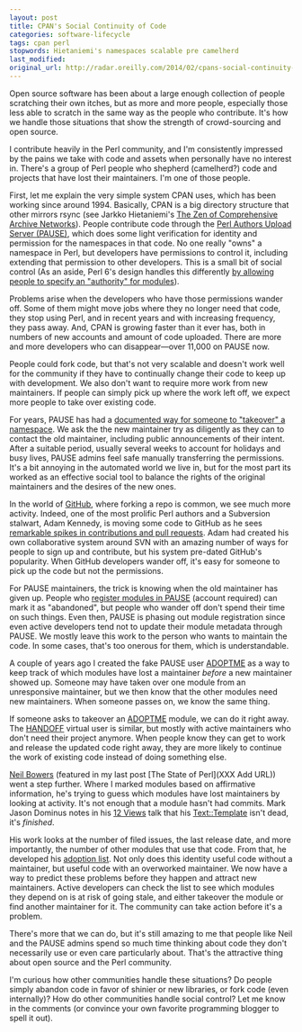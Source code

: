 ```yaml
---
layout: post
title: CPAN's Social Continuity of Code
categories: software-lifecycle
tags: cpan perl
stopwords: Hietaniemi's namespaces scalable pre camelherd
last_modified:
original_url: http://radar.oreilly.com/2014/02/cpans-social-continuity-of-code.html
---
```


Open source software has been about a large enough collection of people scratching their own itches, but as more and more people, especially those less able to scratch in the same way as the people who contribute. It's how we handle those situations that show the strength of crowd-sourcing and open source.

<!--more-->

I contribute heavily in the Perl community, and I'm consistently impressed by the pains we take with code and assets when personally have no interest in. There's a group of Perl people who shepherd (camelherd?) code and projects that have lost their maintainers. I'm one of those people.

First, let me explain the very simple system CPAN uses, which has been working since around 1994. Basically, CPAN is a big directory structure that other mirrors rsync (see Jarkko Hietaniemi's [The Zen of Comprehensive Archive Networks](http://www.cpan.org/misc/ZCAN.html)). People contribute code through the [Perl Authors Upload Server (PAUSE)](http://pause.perl.org), which does some light verification for identity and permission for the namespaces in that code. No one really "owns" a namespace in Perl, but developers have permissions to control it, including extending that permission to other developers. This is a small bit of social control  (As an aside, Perl 6's design handles this differently [by allowing people to specify an "authority" for modules](http://perlcabal.org/syn/S11.html)).

Problems arise when the developers who have those permissions wander off. Some of them might move jobs where they no longer need that code, they stop using Perl, and in recent years and with increasing frequency, they pass away. And, CPAN is growing faster than it ever has, both in numbers of new accounts and amount of code uploaded. There are more and more developers who can disappear—over 11,000 on PAUSE now.

People could fork code, but that's not very scalable and doesn't work well for the community if they have to continually change their code to keep up with development. We also don't want to require more work from new maintainers. If people can simply pick up where the work left off, we expect more people to take over existing code.

For years, PAUSE has had a [documented way for someone to "takeover" a namespace](https://pause.perl.org/pause/query?ACTION=pause_04about#takeover). We ask the the new maintainer try as diligently as they can to contact the old maintainer, including public announcements of their intent. After a suitable period, usually several weeks to account for holidays and busy lives, PAUSE admins feel safe manually transferring the permissions. It's a bit annoying in the automated world we live in, but for the most part its worked as an effective social tool to balance the rights of the original maintainers and the desires of the new ones.

In the world of [GitHub](http://www.github.com), where forking a repo is common, we see much more activity. Indeed, one of the most prolific Perl authors and a Subversion stalwart, Adam Kennedy, is moving some code to GitHub as he sees [remarkable spikes in contributions and pull requests](http://blogs.perl.org/users/adam_kennedy/2013/12/moving-ppi-to-github-encourages-some-new-activity.html#comments). Adam had created his own collaborative system around SVN with an amazing number of ways for people to sign up and contribute, but his system pre-dated GitHub's popularity. When GitHub developers wander off, it's easy for someone to pick up the code but not the permissions.

For PAUSE maintainers, the trick is knowing when the old maintainer has given up. People who [register modules in PAUSE](https://pause.perl.org/pause/authenquery?ACTION=apply_mod) (account required) can mark it as "abandoned", but people who wander off don't spend their time on such things. Even then, PAUSE is phasing out module registration since even active developers tend not to update their module metadata through PAUSE. We mostly leave this work to the person who wants to maintain the code. In some cases, that's too onerous for them, which is understandable.

A couple of years ago I created the fake PAUSE user [ADOPTME](https://metacpan.org/author/ADOPTME) as a way to keep track of which modules have lost a maintainer <i>before</i> a new maintainer showed up. Someone may have taken over one module from an unresponsive maintainer, but we then know that the other modules need new maintainers. When someone passes on, we know the same thing.

If someone asks to takeover an [ADOPTME](https://metacpan.org/author/ADOPTME) module, we can do it right away. The [HANDOFF](https://metacpan.org/author/HANDOFF) virtual user is similar, but mostly with active maintainers who don't need their project anymore. When people know they can get to work and release the updated code right away, they are more likely to continue the work of existing code instead of doing something else.

[Neil Bowers](http://neilb.org) (featured in my last post [The State of Perl](XXX Add URL)) went a step further. Where I marked modules based on affirmative information, he's trying to guess which modules have lost maintainers by looking at activity. It's not enough that a module hasn't had commits. Mark Jason Dominus notes in his [12 Views](http://perl.plover.com/yak/12views/samples/notes.html#sl-9) talk that his [Text::Template](http://www.metacpan.org/module/Text::Template) isn't dead, it's *finished*.

His work looks at the number of filed issues, the last release date, and more importantly, the number of other modules that use that code. From that, he developed his [adoption list](http://neilb.org/adoption/). Not only does this identity useful code without a maintainer, but useful code with an overworked maintainer. We now have a way to predict these problems before they happen and attract new maintainers. Active developers can check the list to see which modules they depend on is at risk of going stale, and either takeover the module or find another maintainer for it. The community can take action before it's a problem.

There's more that we can do, but it's still amazing to me that people like Neil and the PAUSE admins spend so much time thinking about code they don't necessarily use or even care particularly about. That's the attractive thing about open source and the Perl community.

I'm curious how other communities handle these situations? Do people simply abandon code in favor of shinier or new libraries, or fork code (even internally)? How do other communities handle social control? Let me know in the comments (or convince your own favorite programming blogger to spell it out).

